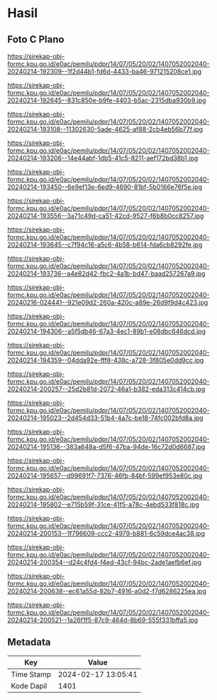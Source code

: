 # Hasil

## Foto C Plano

https://sirekap-obj-formc.kpu.go.id/e0ac/pemilu/pdpr/14/07/05/20/02/1407052002040-20240214-192309--1f2d44b1-fd6d-4433-ba46-971215208ce1.jpg

https://sirekap-obj-formc.kpu.go.id/e0ac/pemilu/pdpr/14/07/05/20/02/1407052002040-20240214-192645--831c850e-b9fe-4403-b5ac-2315dba930b9.jpg

https://sirekap-obj-formc.kpu.go.id/e0ac/pemilu/pdpr/14/07/05/20/02/1407052002040-20240214-193108--11302630-5ade-4625-af88-2cb4eb56b77f.jpg

https://sirekap-obj-formc.kpu.go.id/e0ac/pemilu/pdpr/14/07/05/20/02/1407052002040-20240214-193206--14e44abf-1db5-41c5-8211-aef172bd38b1.jpg

https://sirekap-obj-formc.kpu.go.id/e0ac/pemilu/pdpr/14/07/05/20/02/1407052002040-20240214-193450--6e9ef13e-6ed9-4690-81bf-5b0166e76f5e.jpg

https://sirekap-obj-formc.kpu.go.id/e0ac/pemilu/pdpr/14/07/05/20/02/1407052002040-20240214-193556--3a71c49d-ca51-42cd-9527-f6b8b0cc8257.jpg

https://sirekap-obj-formc.kpu.go.id/e0ac/pemilu/pdpr/14/07/05/20/02/1407052002040-20240214-193645--c7f94c16-a5c6-4b58-b614-fda6cb8292fe.jpg

https://sirekap-obj-formc.kpu.go.id/e0ac/pemilu/pdpr/14/07/05/20/02/1407052002040-20240214-193736--a4e82d42-fbc2-4a1b-bd47-baad257267a9.jpg

https://sirekap-obj-formc.kpu.go.id/e0ac/pemilu/pdpr/14/07/05/20/02/1407052002040-20240216-024441--921e09d2-260a-420c-a89e-26d9f9d4c423.jpg

https://sirekap-obj-formc.kpu.go.id/e0ac/pemilu/pdpr/14/07/05/20/02/1407052002040-20240214-194306--a5f5db46-67a3-4ec1-89b1-e08dbc646dcd.jpg

https://sirekap-obj-formc.kpu.go.id/e0ac/pemilu/pdpr/14/07/05/20/02/1407052002040-20240214-194359--04dda92e-fff8-438c-a728-3f805e0dd9cc.jpg

https://sirekap-obj-formc.kpu.go.id/e0ac/pemilu/pdpr/14/07/05/20/02/1407052002040-20240214-200257--25d2b81d-2072-46a1-b382-eda313c414cb.jpg

https://sirekap-obj-formc.kpu.go.id/e0ac/pemilu/pdpr/14/07/05/20/02/1407052002040-20240214-195023--2d454d33-51b4-4a7c-be18-74fc002bfd8a.jpg

https://sirekap-obj-formc.kpu.go.id/e0ac/pemilu/pdpr/14/07/05/20/02/1407052002040-20240214-195136--383a648a-d5f6-47ba-94de-16c72d0d6687.jpg

https://sirekap-obj-formc.kpu.go.id/e0ac/pemilu/pdpr/14/07/05/20/02/1407052002040-20240214-195657--d99691f7-7376-46fb-84bf-599ef953e80c.jpg

https://sirekap-obj-formc.kpu.go.id/e0ac/pemilu/pdpr/14/07/05/20/02/1407052002040-20240214-195802--e715b59f-31ce-41f5-a78c-4ebd533f818c.jpg

https://sirekap-obj-formc.kpu.go.id/e0ac/pemilu/pdpr/14/07/05/20/02/1407052002040-20240214-200153--1f796609-ccc2-4979-b881-6c59dce4ac38.jpg

https://sirekap-obj-formc.kpu.go.id/e0ac/pemilu/pdpr/14/07/05/20/02/1407052002040-20240214-200354--d24c4fd4-f4ed-43cf-94bc-2ade1aefb6ef.jpg

https://sirekap-obj-formc.kpu.go.id/e0ac/pemilu/pdpr/14/07/05/20/02/1407052002040-20240214-200638--ec61a55d-82b7-4916-a0d2-f7d6286225ea.jpg

https://sirekap-obj-formc.kpu.go.id/e0ac/pemilu/pdpr/14/07/05/20/02/1407052002040-20240214-200521--1a26f1f5-87c9-464d-8b69-555f331bffa5.jpg


## Metadata

| Key        | Value               |
| ---------- | ------------------- |
| Time Stamp | 2024-02-17 13:05:41 |
| Kode Dapil | 1401                |



